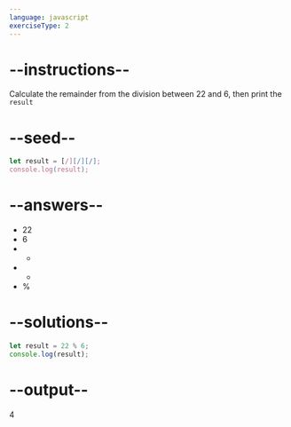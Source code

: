 ```yaml
---
language: javascript
exerciseType: 2
---
```


# --instructions--

Calculate the remainder from the division between 22 and 6, then print the `result`

# --seed--

```javascript
let result = [/][/][/];
console.log(result);
```

# --answers--

- 22
- 6
-  - 
-  + 
-  % 

# --solutions--

```javascript
let result = 22 % 6;
console.log(result);
```

# --output--

4
